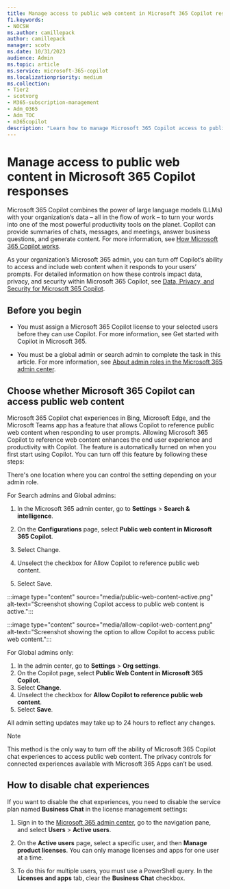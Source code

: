 ```yaml
---
title: Manage access to public web content in Microsoft 365 Copilot responses
f1.keywords:
- NOCSH
ms.author: camillepack
author: camillepack
manager: scotv
ms.date: 10/31/2023
audience: Admin
ms.topic: article
ms.service: microsoft-365-copilot
ms.localizationpriority: medium
ms.collection: 
- Tier2
- scotvorg
- M365-subscription-management 
- Adm_O365
- Adm_TOC
- m365copilot
description: "Learn how to manage Microsoft 365 Copilot access to public web content for your organization."
---
```


# Manage access to public web content in Microsoft 365 Copilot responses

Microsoft 365 Copilot combines the power of large language models (LLMs) with your organization’s data – all in the flow of work – to turn your words into one of the most powerful productivity tools on the planet. Copilot can provide summaries of chats, messages, and meetings, answer business questions, and generate content. For more information, see [How Microsoft 365 Copilot works](https://www.youtube.com/watch?v=B2-8wrF9Okc).

As your organization’s Microsoft 365 admin, you can turn off Copilot’s ability to access and include web content when it responds to your users’ prompts. For detailed information on how these controls impact data, privacy, and security within Microsoft 365 Copilot, see [Data, Privacy, and Security for Microsoft 365 Copilot](microsoft-365-copilot-privacy.md).

## Before you begin

- You must assign a Microsoft 365 Copilot license to your selected users before they can use Copilot. For more information, see Get started with Copilot in Microsoft 365.

- You must be a global admin or search admin to complete the task in this article. For more information, see [About admin roles in the Microsoft 365 admin center](/microsoft-365/admin/add-users/about-admin-roles).

## Choose whether Microsoft 365 Copilot can access public web content

Microsoft 365 Copilot chat experiences in Bing, Microsoft Edge, and the Microsoft Teams app has a feature that allows Copilot to reference public web content when responding to user prompts. Allowing Microsoft 365 Copilot to reference web content enhances the end user experience and productivity with Copilot. The feature is automatically turned on when you first start using Copilot. You can turn off this feature by following these steps:

There's one location where you can control the setting depending on your admin role.

For Search admins and Global admins:

1. In the Microsoft 365 admin center, go to **Settings** > **Search & intelligence**.

2. On the **Configurations** page, select **Public web content in Microsoft 365 Copilot**.

3. Select Change.

4. Unselect the checkbox for Allow Copilot to reference public web content.

5. Select Save.

:::image type="content" source="media/public-web-content-active.png" alt-text="Screenshot showing Copilot access to public web content is active.":::

:::image type="content" source="media/allow-copilot-web-content.png" alt-text="Screenshot showing the option to allow Copilot to access public web content.":::

For Global admins only:

1. In the admin center, go to **Settings** > **Org settings**.
2. On the Copilot page, select **Public Web Content in Microsoft 365 Copilot**.
3. Select **Change**.
4. Unselect the checkbox for **Allow Copilot to reference public web content**.
5. Select **Save**.

All admin setting updates may take up to 24 hours to reflect any changes.

>[!NOTE]
> This method is the only way to turn off the ability of Microsoft 365 Copilot chat experiences to access public web content. The privacy controls for connected experiences available with Microsoft 365 Apps can’t be used.

## How to disable chat experiences

If you want to disable the chat experiences, you need to disable the service plan named **Business Chat** in the license management settings:

1. Sign in to the [Microsoft 365 admin center](https://admin.microsoft.com), go to the navigation pane, and select **Users** > **Active users**.

2. On the **Active users** page, select a specific user, and then **Manage product licenses**. You can only manage licenses and apps for one user at a time.

3. To do this for multiple users, you must use a PowerShell query. In the **Licenses and apps** tab, clear the **Business Chat** checkbox.
